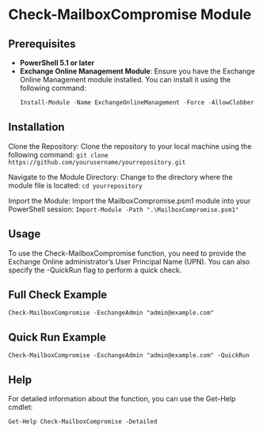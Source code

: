 # Check-MailboxCompromise Module

## Prerequisites

- **PowerShell 5.1 or later**
- **Exchange Online Management Module**: Ensure you have the Exchange Online Management module installed. You can install it using the following command:
  ```powershell
  Install-Module -Name ExchangeOnlineManagement -Force -AllowClobber

## Installation
Clone the Repository: Clone the repository to your local machine using the following command:
`git clone https://github.com/yourusername/yourrepository.git`

Navigate to the Module Directory: Change to the directory where the module file is located:
`cd yourrepository`

Import the Module: Import the MailboxCompromise.psm1 module into your PowerShell session:
`Import-Module -Path ".\MailboxCompromise.psm1"`

## Usage
To use the Check-MailboxCompromise function, you need to provide the Exchange Online administrator’s User Principal Name (UPN). You can also specify the -QuickRun flag to perform a quick check.

## Full Check Example
`Check-MailboxCompromise -ExchangeAdmin "admin@example.com"`

## Quick Run Example
`Check-MailboxCompromise -ExchangeAdmin "admin@example.com" -QuickRun`

## Help
For detailed information about the function, you can use the Get-Help cmdlet:

`Get-Help Check-MailboxCompromise -Detailed`
